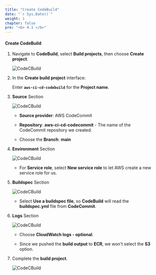 ```yaml
---
title: "Create CodeBuild"
date: "`r Sys.Date()`"
weight: 1
chapter: false
pre: "<b> 4.1 </b>"
---
```


#### Create CodeBuild

1. Navigate to **CodeBuild**, select **Build projects**, then choose **Create project**.

    ![CodeCBuild](/aws-fcj-workshop-001/3-CodeBuild/1.png)

2. In the **Create build project** interface:

    Enter **```aws-ci-cd-codebuild```** for the **Project name**.

3. **Source** Section

    ![CodeCBuild](/aws-fcj-workshop-001/3-CodeBuild/2.png)

    - **Source provider**: AWS CodeCommit

    - **Repository**: **aws-ci-cd-codecommit** - The name of the CodeCommit repository we created.

    - Choose the **Branch**: **main**

4. **Environment** Section

    ![CodeCBuild](/aws-fcj-workshop-001/3-CodeBuild/3.png)

    - For **Service role**, select **New service role** to let AWS create a new service role for us.

5. **Buildspec** Section

    ![CodeCBuild](/aws-fcj-workshop-001/3-CodeBuild/4.png)

    - Select **Use a buildspec file**, so **CodeBuild** will read the **buildspec.yml** file from **CodeCommit**.

6. **Logs** Section

    ![CodeCBuild](/aws-fcj-workshop-001/3-CodeBuild/5.png)

    - Choose **CloudWatch logs - optional**.

    - Since we pushed the **build output** to **ECR**, we won't select the **S3** option.

7. Complete the **build project**.

    ![CodeCBuild](/aws-fcj-workshop-001/3-CodeBuild/6.png)
